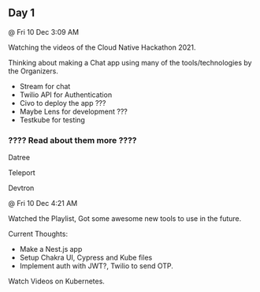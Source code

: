 ## Day 1

@ Fri 10 Dec 3:09 AM

Watching the videos of the Cloud Native Hackathon 2021.

Thinking about making a Chat app using many of the tools/technologies by the Organizers.
- Stream for chat 
- Twilio API for Authentication
- Civo to deploy the app ???
- Maybe Lens for development ???
- Testkube for testing

### ???? Read about them more ????

Datree

Teleport

Devtron


@ Fri 10 Dec 4:21 AM

Watched the Playlist, Got some awesome new tools to use in the future.

Current Thoughts:
- Make a Nest.js app 
- Setup Chakra UI, Cypress and Kube files 
- Implement auth with JWT?, Twilio to send OTP.

Watch Videos on Kubernetes.

